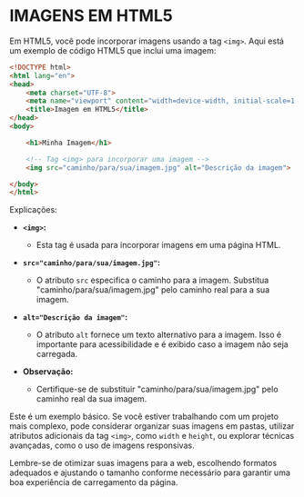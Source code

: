 # IMAGENS EM HTML5
Em HTML5, você pode incorporar imagens usando a tag `<img>`. Aqui está um exemplo de código HTML5 que inclui uma imagem:

```html
<!DOCTYPE html>
<html lang="en">
<head>
    <meta charset="UTF-8">
    <meta name="viewport" content="width=device-width, initial-scale=1.0">
    <title>Imagem em HTML5</title>
</head>
<body>

    <h1>Minha Imagem</h1>

    <!-- Tag <img> para incorporar uma imagem -->
    <img src="caminho/para/sua/imagem.jpg" alt="Descrição da imagem">

</body>
</html>
```

Explicações:

- **`<img>`:**
  - Esta tag é usada para incorporar imagens em uma página HTML.

- **`src="caminho/para/sua/imagem.jpg"`:**
  - O atributo `src` especifica o caminho para a imagem. Substitua "caminho/para/sua/imagem.jpg" pelo caminho real para a sua imagem.

- **`alt="Descrição da imagem"`:**
  - O atributo `alt` fornece um texto alternativo para a imagem. Isso é importante para acessibilidade e é exibido caso a imagem não seja carregada.

- **Observação:**
  - Certifique-se de substituir "caminho/para/sua/imagem.jpg" pelo caminho real da sua imagem.

Este é um exemplo básico. Se você estiver trabalhando com um projeto mais complexo, pode considerar organizar suas imagens em pastas, utilizar atributos adicionais da tag `<img>`, como `width` e `height`, ou explorar técnicas avançadas, como o uso de imagens responsivas.

Lembre-se de otimizar suas imagens para a web, escolhendo formatos adequados e ajustando o tamanho conforme necessário para garantir uma boa experiência de carregamento da página.